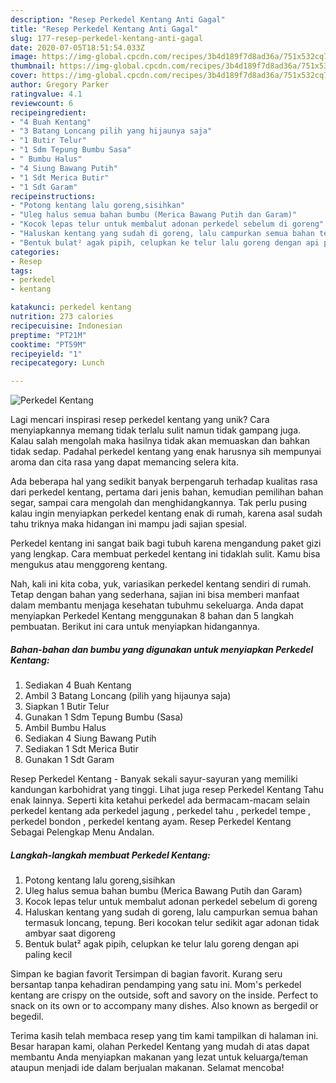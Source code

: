 ```yaml
---
description: "Resep Perkedel Kentang Anti Gagal"
title: "Resep Perkedel Kentang Anti Gagal"
slug: 177-resep-perkedel-kentang-anti-gagal
date: 2020-07-05T18:51:54.033Z
image: https://img-global.cpcdn.com/recipes/3b4d189f7d8ad36a/751x532cq70/perkedel-kentang-foto-resep-utama.jpg
thumbnail: https://img-global.cpcdn.com/recipes/3b4d189f7d8ad36a/751x532cq70/perkedel-kentang-foto-resep-utama.jpg
cover: https://img-global.cpcdn.com/recipes/3b4d189f7d8ad36a/751x532cq70/perkedel-kentang-foto-resep-utama.jpg
author: Gregory Parker
ratingvalue: 4.1
reviewcount: 6
recipeingredient:
- "4 Buah Kentang"
- "3 Batang Loncang pilih yang hijaunya saja"
- "1 Butir Telur"
- "1 Sdm Tepung Bumbu Sasa"
- " Bumbu Halus"
- "4 Siung Bawang Putih"
- "1 Sdt Merica Butir"
- "1 Sdt Garam"
recipeinstructions:
- "Potong kentang lalu goreng,sisihkan"
- "Uleg halus semua bahan bumbu (Merica Bawang Putih dan Garam)"
- "Kocok lepas telur untuk membalut adonan perkedel sebelum di goreng"
- "Haluskan kentang yang sudah di goreng, lalu campurkan semua bahan termasuk loncang, tepung. Beri kocokan telur sedikit agar adonan tidak ambyar saat digoreng"
- "Bentuk bulat² agak pipih, celupkan ke telur lalu goreng dengan api paling kecil"
categories:
- Resep
tags:
- perkedel
- kentang

katakunci: perkedel kentang 
nutrition: 273 calories
recipecuisine: Indonesian
preptime: "PT21M"
cooktime: "PT59M"
recipeyield: "1"
recipecategory: Lunch

---
```



![Perkedel Kentang](https://img-global.cpcdn.com/recipes/3b4d189f7d8ad36a/751x532cq70/perkedel-kentang-foto-resep-utama.jpg)

Lagi mencari inspirasi resep perkedel kentang yang unik? Cara menyiapkannya memang tidak terlalu sulit namun tidak gampang juga. Kalau salah mengolah maka hasilnya tidak akan memuaskan dan bahkan tidak sedap. Padahal perkedel kentang yang enak harusnya sih mempunyai aroma dan cita rasa yang dapat memancing selera kita.

Ada beberapa hal yang sedikit banyak berpengaruh terhadap kualitas rasa dari perkedel kentang, pertama dari jenis bahan, kemudian pemilihan bahan segar, sampai cara mengolah dan menghidangkannya. Tak perlu pusing kalau ingin menyiapkan perkedel kentang enak di rumah, karena asal sudah tahu triknya maka hidangan ini mampu jadi sajian spesial.

Perkedel kentang ini sangat baik bagi tubuh karena mengandung paket gizi yang lengkap. Cara membuat perkedel kentang ini tidaklah sulit. Kamu bisa mengukus atau menggoreng kentang.


Nah, kali ini kita coba, yuk, variasikan perkedel kentang sendiri di rumah. Tetap dengan bahan yang sederhana, sajian ini bisa memberi manfaat dalam membantu menjaga kesehatan tubuhmu sekeluarga. Anda dapat menyiapkan Perkedel Kentang menggunakan 8 bahan dan 5 langkah pembuatan. Berikut ini cara untuk menyiapkan hidangannya.

<!--inarticleads1-->

##### Bahan-bahan dan bumbu yang digunakan untuk menyiapkan Perkedel Kentang:

1. Sediakan 4 Buah Kentang
1. Ambil 3 Batang Loncang (pilih yang hijaunya saja)
1. Siapkan 1 Butir Telur
1. Gunakan 1 Sdm Tepung Bumbu (Sasa)
1. Ambil  Bumbu Halus
1. Sediakan 4 Siung Bawang Putih
1. Sediakan 1 Sdt Merica Butir
1. Gunakan 1 Sdt Garam


Resep Perkedel Kentang - Banyak sekali sayur-sayuran yang memiliki kandungan karbohidrat yang tinggi. Lihat juga resep Perkedel Kentang Tahu enak lainnya. Seperti kita ketahui perkedel ada bermacam-macam selain perkedel kentang ada perkedel jagung , perkedel tahu , perkedel tempe , perkedel bondon , perkedel kentang ayam. Resep Perkedel Kentang Sebagai Pelengkap Menu Andalan. 

<!--inarticleads2-->

##### Langkah-langkah membuat Perkedel Kentang:

1. Potong kentang lalu goreng,sisihkan
1. Uleg halus semua bahan bumbu (Merica Bawang Putih dan Garam)
1. Kocok lepas telur untuk membalut adonan perkedel sebelum di goreng
1. Haluskan kentang yang sudah di goreng, lalu campurkan semua bahan termasuk loncang, tepung. Beri kocokan telur sedikit agar adonan tidak ambyar saat digoreng
1. Bentuk bulat² agak pipih, celupkan ke telur lalu goreng dengan api paling kecil


Simpan ke bagian favorit Tersimpan di bagian favorit. Kurang seru bersantap tanpa kehadiran pendamping yang satu ini. Mom&#39;s perkedel kentang are crispy on the outside, soft and savory on the inside. Perfect to snack on its own or to accompany many dishes. Also known as bergedil or begedil. 

Terima kasih telah membaca resep yang tim kami tampilkan di halaman ini. Besar harapan kami, olahan Perkedel Kentang yang mudah di atas dapat membantu Anda menyiapkan makanan yang lezat untuk keluarga/teman ataupun menjadi ide dalam berjualan makanan. Selamat mencoba!
